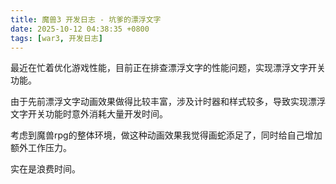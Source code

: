 ```yaml
---
title: 魔兽3 开发日志 - 坑爹的漂浮文字
date: 2025-10-12 04:38:35 +0800
tags: [war3, 开发日志]
---
```


最近在忙着优化游戏性能，目前正在排查漂浮文字的性能问题，实现漂浮文字开关功能。

由于先前漂浮文字动画效果做得比较丰富，涉及计时器和样式较多，导致实现漂浮文字开关功能时意外消耗大量开发时间。

考虑到魔兽rpg的整体环境，做这种动画效果我觉得画蛇添足了，同时给自己增加额外工作压力。

实在是浪费时间。
